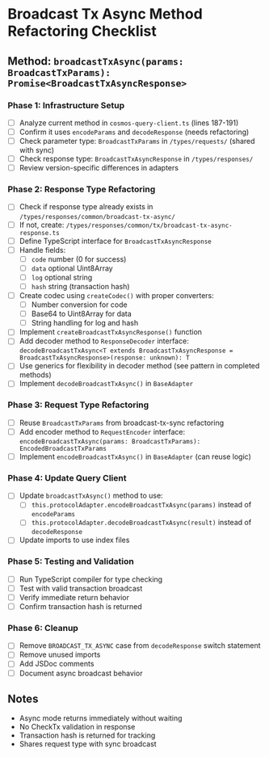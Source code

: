 # Broadcast Tx Async Method Refactoring Checklist

## Method: `broadcastTxAsync(params: BroadcastTxParams): Promise<BroadcastTxAsyncResponse>`

### Phase 1: Infrastructure Setup
- [ ] Analyze current method in `cosmos-query-client.ts` (lines 187-191)
- [ ] Confirm it uses `encodeParams` and `decodeResponse` (needs refactoring)
- [ ] Check parameter type: `BroadcastTxParams` in `/types/requests/` (shared with sync)
- [ ] Check response type: `BroadcastTxAsyncResponse` in `/types/responses/`
- [ ] Review version-specific differences in adapters

### Phase 2: Response Type Refactoring
- [ ] Check if response type already exists in `/types/responses/common/broadcast-tx-async/`
- [ ] If not, create: `/types/responses/common/tx/broadcast-tx-async-response.ts`
- [ ] Define TypeScript interface for `BroadcastTxAsyncResponse`
- [ ] Handle fields:
  - [ ] `code` number (0 for success)
  - [ ] `data` optional Uint8Array
  - [ ] `log` optional string
  - [ ] `hash` string (transaction hash)
- [ ] Create codec using `createCodec()` with proper converters:
  - [ ] Number conversion for code
  - [ ] Base64 to Uint8Array for data
  - [ ] String handling for log and hash
- [ ] Implement `createBroadcastTxAsyncResponse()` function
- [ ] Add decoder method to `ResponseDecoder` interface: `decodeBroadcastTxAsync<T extends BroadcastTxAsyncResponse = BroadcastTxAsyncResponse>(response: unknown): T`
- [ ] Use generics for flexibility in decoder method (see pattern in completed methods)
- [ ] Implement `decodeBroadcastTxAsync()` in `BaseAdapter`

### Phase 3: Request Type Refactoring
- [ ] Reuse `BroadcastTxParams` from broadcast-tx-sync refactoring
- [ ] Add encoder method to `RequestEncoder` interface: `encodeBroadcastTxAsync(params: BroadcastTxParams): EncodedBroadcastTxParams`
- [ ] Implement `encodeBroadcastTxAsync()` in `BaseAdapter` (can reuse logic)

### Phase 4: Update Query Client
- [ ] Update `broadcastTxAsync()` method to use:
  - [ ] `this.protocolAdapter.encodeBroadcastTxAsync(params)` instead of `encodeParams`
  - [ ] `this.protocolAdapter.decodeBroadcastTxAsync(result)` instead of `decodeResponse`
- [ ] Update imports to use index files

### Phase 5: Testing and Validation
- [ ] Run TypeScript compiler for type checking
- [ ] Test with valid transaction broadcast
- [ ] Verify immediate return behavior
- [ ] Confirm transaction hash is returned

### Phase 6: Cleanup
- [ ] Remove `BROADCAST_TX_ASYNC` case from `decodeResponse` switch statement
- [ ] Remove unused imports
- [ ] Add JSDoc comments
- [ ] Document async broadcast behavior

## Notes
- Async mode returns immediately without waiting
- No CheckTx validation in response
- Transaction hash is returned for tracking
- Shares request type with sync broadcast